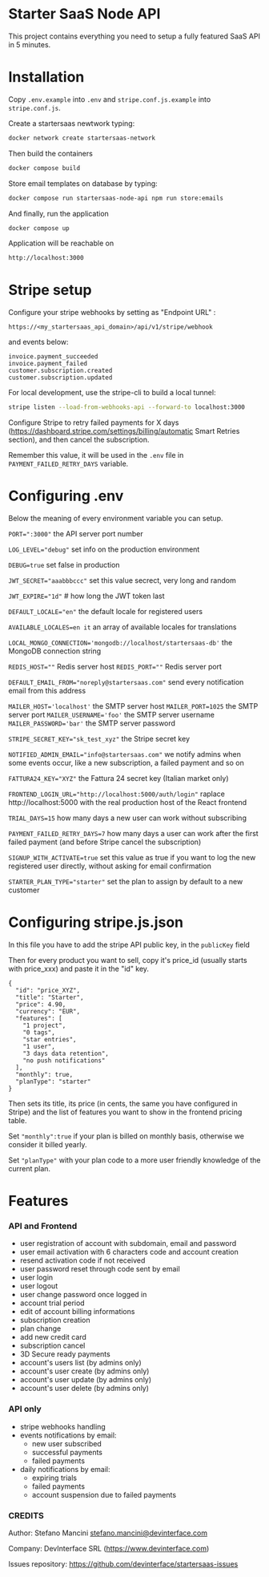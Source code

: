 # Starter SaaS Node API

This project contains everything you need to setup a fully featured SaaS API in 5 minutes.
# Installation
Copy `.env.example` into `.env` and `stripe.conf.js.example` into `stripe.conf.js`.

Create a startersaas newtwork typing:

```bash
docker network create startersaas-network
```

Then build the containers

```bash
docker compose build
```

Store email templates on database by typing:

```bash
docker compose run startersaas-node-api npm run store:emails
```

And finally, run the application

```bash
docker compose up
```

Application will be reachable on 

```bash
http://localhost:3000
```

# Stripe setup

Configure your stripe webhooks by setting as "Endpoint URL" :

```
https://<my_startersaas_api_domain>/api/v1/stripe/webhook
```

and events below:

```
invoice.payment_succeeded
invoice.payment_failed
customer.subscription.created
customer.subscription.updated
```

For local development, use the stripe-cli to build a local tunnel:

```bash
stripe listen --load-from-webhooks-api --forward-to localhost:3000
```

Configure Stripe to retry failed payments for X days (https://dashboard.stripe.com/settings/billing/automatic Smart Retries section), and then cancel the subscription. 

Remember this value, it will be used in the `.env` file in `PAYMENT_FAILED_RETRY_DAYS` variable.

# Configuring .env

Below the meaning of every environment variable you can setup.


`PORT=":3000"` the API server port number

`LOG_LEVEL="debug"` set info on the production environment

`DEBUG=true` set false in production

`JWT_SECRET="aaabbbccc"` set this value secrect, very long and random

`JWT_EXPIRE="1d"` # how long the JWT token last

`DEFAULT_LOCALE="en"` the default locale for registered users

`AVAILABLE_LOCALES=en it` an array of available locales for translations

`LOCAL_MONGO_CONNECTION='mongodb://localhost/startersaas-db'` the MongoDB connection string

`REDIS_HOST=""` Redis server host
`REDIS_PORT=""`  Redis server port

`DEFAULT_EMAIL_FROM="noreply@startersaas.com"` send every notification email from this address

`MAILER_HOST='localhost'` the SMTP server host
`MAILER_PORT=1025` the SMTP server port
`MAILER_USERNAME='foo'` the SMTP server username
`MAILER_PASSWORD='bar'` the SMTP server password

`STRIPE_SECRET_KEY="sk_test_xyz"` the Stripe secret key

`NOTIFIED_ADMIN_EMAIL="info@startersaas.com"` we notify admins when some events occur, like a new subscription, a failed payment and so on

`FATTURA24_KEY="XYZ"` the Fattura 24 secret key (Italian market only)

`FRONTEND_LOGIN_URL="http://localhost:5000/auth/login"` raplace http://localhost:5000 with the real production host of the React frontend

`TRIAL_DAYS=15` how many days a new user can work without subscribing

`PAYMENT_FAILED_RETRY_DAYS=7` how many days a user can work after the first failed payment (and before Stripe cancel the subscription)

`SIGNUP_WITH_ACTIVATE=true` set this value as true if you want to log the new registered user directly, without asking for email confirmation

`STARTER_PLAN_TYPE="starter"` set the plan to assign by default to a new customer 


# Configuring stripe.js.json

In this file you have to add the stripe API public key, in the `publicKey` field

Then for every product you want to sell, copy it's price_id (usually starts with price_xxx) and paste it in the "id" key.

```
{
  "id": "price_XYZ",
  "title": "Starter",
  "price": 4.90,
  "currency": "EUR",
  "features": [
    "1 project",
    "0 tags",
    "star entries",
    "1 user",
    "3 days data retention",
    "no push notifications"
  ],
  "monthly": true,
  "planType": "starter"
}
```

Then sets its title, its price (in cents, the same you have configured in Stripe) and the list of features you want to show in the frontend pricing table. 

Set `"monthly":true` if your plan is billed on monthly basis, otherwise we consider it billed yearly.

Set `"planType"` with your plan code to a more user friendly knowledge of the current plan.


# Features

### API and Frontend

* user registration of account with subdomain, email and password
* user email activation with 6 characters code and account creation
* resend activation code if not received
* user password reset through code sent by email
* user login
* user logout
* user change password once logged in
* account trial period
* edit of account billing informations
* subscription creation
* plan change
* add new credit card
* subscription cancel
* 3D Secure ready payments
* account's users list (by admins only)
* account's user create (by admins only)
* account's user update (by admins only)
* account's user delete (by admins only)

### API only

* stripe webhooks handling
* events notifications by email:
  - new user subscribed
  - successful payments
  - failed payments
* daily notifications by email:
  - expiring trials
  - failed payments
  - account suspension due to failed payments

### CREDITS

Author: Stefano Mancini <stefano.mancini@devinterface.com> 

Company: DevInterface SRL (https://www.devinterface.com)

Issues repository: https://github.com/devinterface/startersaas-issues
